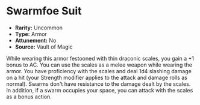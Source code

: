 # Swarmfoe Suit

- **Rarity:** Uncommon
- **Type:** Armor
- **Attunement:** No
- **Source:** Vault of Magic

While wearing this armor festooned with thin draconic scales, you gain a +1 bonus to AC. You can use the scales as a melee weapon while wearing the armor. You have proficiency with the scales and deal 1d4 slashing damage on a hit (your Strength modifier applies to the attack and damage rolls as normal). Swarms don't have resistance to the damage dealt by the scales. In addition, if a swarm occupies your space, you can attack with the scales as a bonus action.
